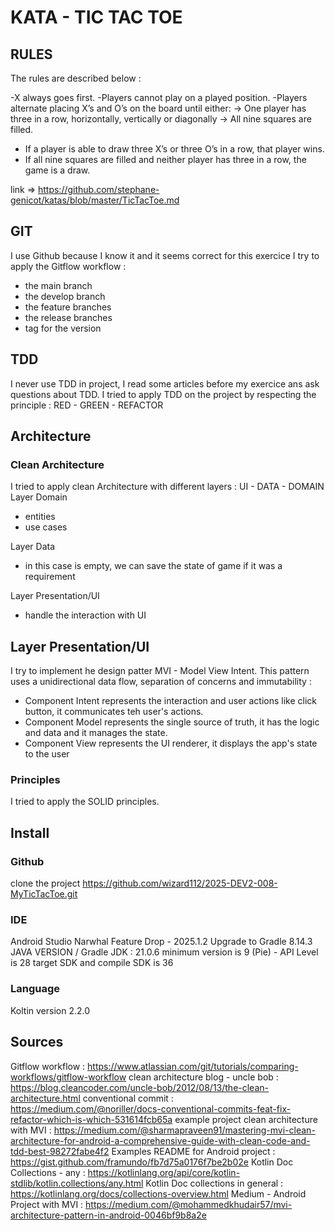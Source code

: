 # KATA - TIC TAC TOE

## RULES

The rules are described below :

-X always goes first.
-Players cannot play on a played position.
-Players alternate placing X’s and O’s on the board until either:
  -> One player has three in a row, horizontally, vertically or diagonally
  -> All nine squares are filled.
- If a player is able to draw three X’s or three O’s in a row, that player wins.
- If all nine squares are filled and neither player has three in a row, the game is a draw.

link => https://github.com/stephane-genicot/katas/blob/master/TicTacToe.md

## GIT

I use Github because I know it and it seems correct for this exercice
I try to apply the Gitflow workflow :
- the main branch 
- the develop branch
- the feature branches
- the release branches
- tag for the version

## TDD
I never use TDD in project, I read some articles before my exercice ans ask questions about TDD.
I tried to apply TDD on the project by respecting the principle : RED - GREEN - REFACTOR 

## Architecture

### Clean Architecture
I tried to apply clean Architecture with different layers : UI - DATA - DOMAIN
Layer Domain
 - entities
 - use cases

Layer Data
 - in this case is empty, we can save the state of game if it was a requirement

Layer Presentation/UI
 - handle the interaction with UI

## Layer Presentation/UI

I try to implement he design patter MVI - Model View Intent.
This pattern uses a unidirectional data flow, separation of concerns and immutability : 

- Component Intent represents the interaction and user actions like click button, it communicates teh user's actions.
- Component Model represents the single source of truth, it has the logic and data and it manages the state.
- Component View represents the UI renderer, it displays the app's state to the user


### Principles
I tried to apply the SOLID principles.


## Install

### Github
clone the project https://github.com/wizard112/2025-DEV2-008-MyTicTacToe.git

### IDE
Android Studio Narwhal Feature Drop - 2025.1.2
Upgrade to Gradle 8.14.3
JAVA VERSION / Gradle JDK : 21.0.6
minimum version is 9 (Pie) - API Level is 28
target SDK and compile SDK is 36

### Language
Koltin version 2.2.0



## Sources
Gitflow workflow : https://www.atlassian.com/git/tutorials/comparing-workflows/gitflow-workflow
clean architecture blog - uncle bob : https://blog.cleancoder.com/uncle-bob/2012/08/13/the-clean-architecture.html
conventional commit : https://medium.com/@noriller/docs-conventional-commits-feat-fix-refactor-which-is-which-531614fcb65a
example project clean architecture with MVI : https://medium.com/@sharmapraveen91/mastering-mvi-clean-architecture-for-android-a-comprehensive-guide-with-clean-code-and-tdd-best-98272fabe4f2
Examples README for Android project : https://gist.github.com/framundo/fb7d75a0176f7be2b02e
Kotlin Doc Collections - any : https://kotlinlang.org/api/core/kotlin-stdlib/kotlin.collections/any.html
Kotlin Doc collections in general : https://kotlinlang.org/docs/collections-overview.html
Medium - Android Project with MVI : https://medium.com/@mohammedkhudair57/mvi-architecture-pattern-in-android-0046bf9b8a2e
